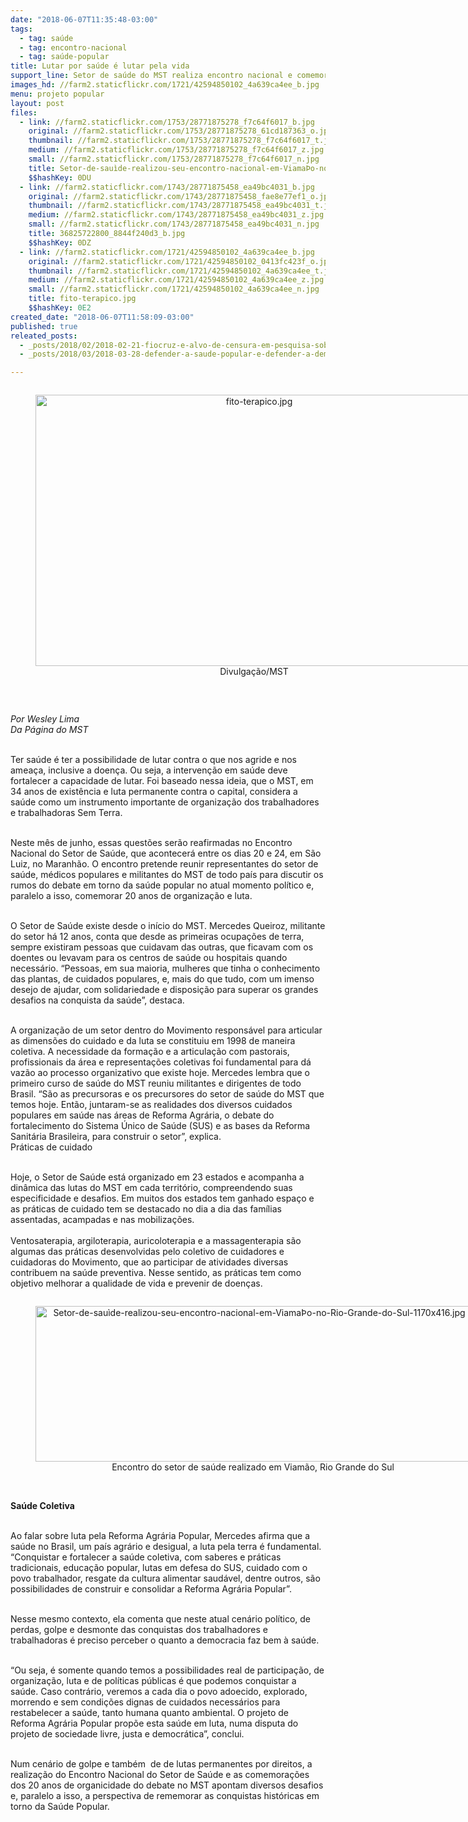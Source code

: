 ```yaml
---
date: "2018-06-07T11:35:48-03:00"
tags:
  - tag: saúde
  - tag: encontro-nacional
  - tag: saúde-popular
title: Lutar por saúde é lutar pela vida
support_line: Setor de saúde do MST realiza encontro nacional e comemora 20 anos de organização
images_hd: //farm2.staticflickr.com/1721/42594850102_4a639ca4ee_b.jpg
menu: projeto popular
layout: post
files:
  - link: //farm2.staticflickr.com/1753/28771875278_f7c64f6017_b.jpg
    original: //farm2.staticflickr.com/1753/28771875278_61cd187363_o.jpg
    thumbnail: //farm2.staticflickr.com/1753/28771875278_f7c64f6017_t.jpg
    medium: //farm2.staticflickr.com/1753/28771875278_f7c64f6017_z.jpg
    small: //farm2.staticflickr.com/1753/28771875278_f7c64f6017_n.jpg
    title: Setor-de-sauìde-realizou-seu-encontro-nacional-em-ViamaÞo-no-Rio-Grande-do-Sul-1170x416.jpg
    $$hashKey: 0DU
  - link: //farm2.staticflickr.com/1743/28771875458_ea49bc4031_b.jpg
    original: //farm2.staticflickr.com/1743/28771875458_fae8e77ef1_o.jpg
    thumbnail: //farm2.staticflickr.com/1743/28771875458_ea49bc4031_t.jpg
    medium: //farm2.staticflickr.com/1743/28771875458_ea49bc4031_z.jpg
    small: //farm2.staticflickr.com/1743/28771875458_ea49bc4031_n.jpg
    title: 36825722800_8844f240d3_b.jpg
    $$hashKey: 0DZ
  - link: //farm2.staticflickr.com/1721/42594850102_4a639ca4ee_b.jpg
    original: //farm2.staticflickr.com/1721/42594850102_0413fc423f_o.jpg
    thumbnail: //farm2.staticflickr.com/1721/42594850102_4a639ca4ee_t.jpg
    medium: //farm2.staticflickr.com/1721/42594850102_4a639ca4ee_z.jpg
    small: //farm2.staticflickr.com/1721/42594850102_4a639ca4ee_n.jpg
    title: fito-terapico.jpg
    $$hashKey: 0E2
created_date: "2018-06-07T11:58:09-03:00"
published: true
releated_posts:
  - _posts/2018/02/2018-02-21-fiocruz-e-alvo-de-censura-em-pesquisa-sobre-agrotoxicos.md
  - _posts/2018/03/2018-03-28-defender-a-saude-popular-e-defender-a-democracia-e-o-povo-afirma-dirigente-do-mst.md

---
```

<div style="text-align:center">
<figure class="image" style="display:inline-block"><img alt="fito-terapico.jpg" height="434" src="//farm2.staticflickr.com/1721/42594850102_4a639ca4ee_b.jpg" width="700" />
<figcaption>Divulga&ccedil;&atilde;o/MST</figcaption>
</figure>
</div>

<p>&nbsp;</p>

<p><em>Por Wesley Lima<br />
Da P&aacute;gina do MST</em></p>

<p><br />
Ter sa&uacute;de &eacute; ter a possibilidade de lutar contra o que nos agride e nos amea&ccedil;a, inclusive a doen&ccedil;a. Ou seja, a interven&ccedil;&atilde;o em sa&uacute;de deve fortalecer a capacidade de lutar. Foi baseado nessa ideia, que o MST, em 34 anos de exist&ecirc;ncia e luta permanente contra o capital, considera a sa&uacute;de como um instrumento importante de organiza&ccedil;&atilde;o dos trabalhadores e trabalhadoras Sem Terra.</p>

<p><br />
Neste m&ecirc;s de junho, essas quest&otilde;es ser&atilde;o reafirmadas no Encontro Nacional do Setor de Sa&uacute;de, que acontecer&aacute; entre os dias 20 e 24, em S&atilde;o Luiz, no Maranh&atilde;o. O encontro pretende reunir representantes do setor de sa&uacute;de, m&eacute;dicos populares e militantes do MST de todo pa&iacute;s para discutir os rumos do debate em torno da sa&uacute;de popular no atual momento pol&iacute;tico e, paralelo a isso, comemorar 20 anos de organiza&ccedil;&atilde;o e luta.</p>

<p><br />
O Setor de Sa&uacute;de existe desde o in&iacute;cio do MST. Mercedes Queiroz, militante do setor h&aacute; 12 anos, conta que desde as primeiras ocupa&ccedil;&otilde;es de terra, sempre existiram pessoas que cuidavam das outras, que ficavam com os doentes ou levavam para os centros de sa&uacute;de ou hospitais quando necess&aacute;rio. &ldquo;Pessoas, em sua maioria, mulheres que tinha o conhecimento das plantas, de cuidados populares, e, mais do que tudo, com um imenso<br />
desejo de ajudar, com solidariedade e disposi&ccedil;&atilde;o para superar os grandes desafios na conquista da sa&uacute;de&rdquo;, destaca.</p>

<p><br />
A organiza&ccedil;&atilde;o de um setor dentro do Movimento respons&aacute;vel para articular as dimens&otilde;es do cuidado e da luta se constituiu em 1998 de maneira coletiva. A necessidade da forma&ccedil;&atilde;o e a articula&ccedil;&atilde;o com pastorais, profissionais da &aacute;rea e representa&ccedil;&otilde;es coletivas foi fundamental para d&aacute; vaz&atilde;o ao processo organizativo que existe hoje. Mercedes lembra que o primeiro curso de sa&uacute;de do MST reuniu militantes e dirigentes de todo Brasil. &ldquo;S&atilde;o as precursoras e os precursores do setor de sa&uacute;de do MST que temos hoje. Ent&atilde;o, juntaram-se as realidades dos diversos cuidados populares em sa&uacute;de nas &aacute;reas de Reforma Agr&aacute;ria, o debate do fortalecimento do Sistema &Uacute;nico de Sa&uacute;de (SUS) e as bases da Reforma Sanit&aacute;ria Brasileira, para construir o setor&rdquo;, explica.<br />
Pr&aacute;ticas de cuidado</p>

<p><br />
Hoje, o Setor de Sa&uacute;de est&aacute; organizado em 23 estados e acompanha a din&acirc;mica das lutas do MST em cada territ&oacute;rio, compreendendo suas especificidade e desafios. Em muitos dos estados tem ganhado espa&ccedil;o e as pr&aacute;ticas de cuidado tem se destacado no dia a dia das fam&iacute;lias assentadas, acampadas e nas mobiliza&ccedil;&otilde;es.<br />
<br />
Ventosaterapia, argiloterapia, auricoloterapia e a massagenterapia s&atilde;o algumas das pr&aacute;ticas desenvolvidas pelo coletivo de cuidadores e cuidadoras do Movimento, que ao participar de atividades diversas contribuem na sa&uacute;de preventiva. Nesse sentido, as pr&aacute;ticas tem como objetivo melhorar a qualidade de vida e prevenir de doen&ccedil;as.</p>

<div style="text-align:center">
<figure class="image" style="display:inline-block"><img alt="Setor-de-sauìde-realizou-seu-encontro-nacional-em-ViamaÞo-no-Rio-Grande-do-Sul-1170x416.jpg" height="249" src="//farm2.staticflickr.com/1753/28771875278_f7c64f6017_b.jpg" width="700" />
<figcaption>Encontro do setor de sa&uacute;de realizado em Viam&atilde;o, Rio Grande do Sul&nbsp;</figcaption>
</figure>
</div>

<p><br />
<strong>Sa&uacute;de Coletiva</strong></p>

<p><br />
Ao falar sobre luta pela Reforma Agr&aacute;ria Popular, Mercedes afirma que a sa&uacute;de no Brasil, um pa&iacute;s agr&aacute;rio e desigual, a luta pela terra &eacute; fundamental. &ldquo;Conquistar e fortalecer a sa&uacute;de coletiva, com saberes e pr&aacute;ticas tradicionais, educa&ccedil;&atilde;o popular, lutas em defesa do SUS, cuidado com o povo trabalhador, resgate da cultura alimentar saud&aacute;vel, dentre outros, s&atilde;o possibilidades de construir e consolidar a Reforma Agr&aacute;ria Popular&rdquo;.</p>

<p><br />
Nesse mesmo contexto, ela comenta que neste atual cen&aacute;rio pol&iacute;tico, de perdas, golpe e desmonte das conquistas dos trabalhadores e trabalhadoras &eacute; preciso perceber o quanto a democracia faz bem&nbsp;&agrave; sa&uacute;de.</p>

<p><br />
&ldquo;Ou seja, &eacute; somente quando temos a possibilidades real de participa&ccedil;&atilde;o, de organiza&ccedil;&atilde;o, luta e de pol&iacute;ticas p&uacute;blicas &eacute; que podemos conquistar a sa&uacute;de. Caso contr&aacute;rio, veremos a cada dia o povo adoecido, explorado, morrendo e sem condi&ccedil;&otilde;es dignas de cuidados necess&aacute;rios para restabelecer a sa&uacute;de, tanto humana quanto ambiental. O projeto de Reforma Agr&aacute;ria Popular prop&otilde;e esta sa&uacute;de em luta, numa disputa do projeto de sociedade livre, justa e democr&aacute;tica&rdquo;, conclui.</p>

<p><br />
Num cen&aacute;rio de golpe e tamb&eacute;m&nbsp;&nbsp;de de lutas permanentes por direitos, a realiza&ccedil;&atilde;o do Encontro Nacional do Setor de Sa&uacute;de e as comemora&ccedil;&otilde;es dos 20 anos de organicidade do debate no MST apontam diversos desafios e, paralelo a isso, a perspectiva de rememorar as conquistas hist&oacute;ricas em torno da Sa&uacute;de Popular.</p>
